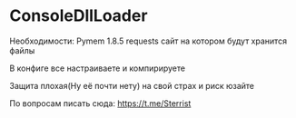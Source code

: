 # ConsoleDllLoader
Необходимости: Pymem 1.8.5 requests сайт на котором будут хранится файлы

В конфиге все настраиваете и компирируете

Защита плохая(Ну её почти нету) на свой страх и риск юзайте

По вопросам писать сюда: https://t.me/Sterrist
